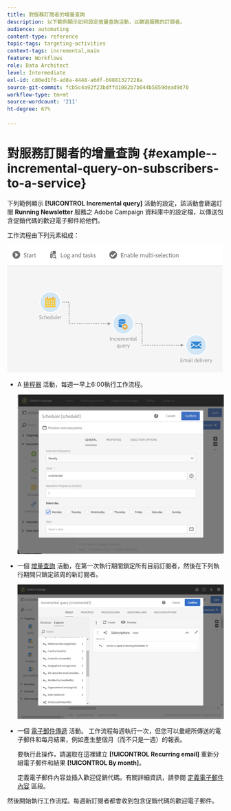```yaml
---
title: 對服務訂閱者的增量查詢
description: 以下範例顯示如何設定增量查詢活動，以篩選服務的訂閱者。
audience: automating
content-type: reference
topic-tags: targeting-activities
context-tags: incremental,main
feature: Workflows
role: Data Architect
level: Intermediate
exl-id: c80ed1f6-ad8a-4448-a6df-b9881327228a
source-git-commit: fcb5c4a92f23bdffd1082b7b044b5859dead9d70
workflow-type: tm+mt
source-wordcount: '211'
ht-degree: 67%

---
```


# 對服務訂閱者的增量查詢 {#example--incremental-query-on-subscribers-to-a-service}

下列範例顯示 **[!UICONTROL Incremental query]** 活動的設定，該活動會篩選訂閱 **Running Newsletter** 服務之 Adobe Campaign 資料庫中的設定檔，以傳送包含促銷代碼的歡迎電子郵件給他們。

工作流程由下列元素組成：

![](assets/incremental_query_example1.png)

* A [排程器](../../automating/using/scheduler.md) 活動，每週一早上6:00執行工作流程。

  ![](assets/incremental_query_example2.png)

* 一個 [增量查詢](../../automating/using/incremental-query.md) 活動，在第一次執行期間鎖定所有目前訂閱者，然後在下列執行期間只鎖定該周的新訂閱者。

  ![](assets/incremental_query_example3.png)

* 一個 [電子郵件傳遞](../../automating/using/email-delivery.md) 活動。 工作流程每週執行一次，但您可以彙總所傳送的電子郵件和每月結果，例如產生整個月（而不只是一週）的報表。

  要執行此操作，請選取在這裡建立 **[!UICONTROL Recurring email]** 重新分組電子郵件和結果 **[!UICONTROL By month]**。

  定義電子郵件內容並插入歡迎促銷代碼。有關詳細資訊，請參閱 [定義電子郵件內容](../../designing/using/personalization.md) 區段。

然後開始執行工作流程。每週新訂閱者都會收到包含促銷代碼的歡迎電子郵件。
